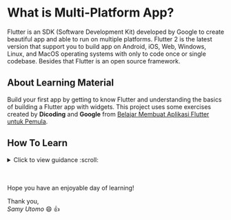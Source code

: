 # What is Multi-Platform App?

Flutter is an SDK (Software Development Kit) developed by Google to create beautiful app and able to run on multiple platforms. Flutter 2 is the latest version that support you to build app on Android, iOS, Web, Windows, Linux, and MacOS operating systems with only to code once or single codebase. Besides that Flutter is an open source framework.

## About Learning Material

Build your first app by getting to know Flutter and understanding the basics of building a Flutter app with widgets. This project uses some exercises created by **Dicoding** and **Google** from [Belajar Membuat Aplikasi Flutter untuk Pemula](https://www.dicoding.com/academies/159).

## How To Learn

<details>
<summary> Click to view guidance :scroll: </summary>
<p>

:warning:  Learn each learning material from the **repository branches**</br> 
:warning:  Each **Codelab** will teach you how to build an app looks like the images below

|Codelab Result|
|:---:|
||
|View of Codelab 1-2-3|
||
|![codelab-1-2-3](https://user-images.githubusercontent.com/68699862/189414178-5ff76eb2-3d81-4153-9f66-3c98dd2e3aec.gif "view of codelab final")|
||
|View of Codelab 4|
||
|![codelab-4](https://user-images.githubusercontent.com/68699862/189423106-0cecaff0-563a-4029-b949-b8f4b25969e5.gif "view of codelab web")|

</p>
</details>

</br></br>
Hope you have an enjoyable day of learning!

Thank you,  
*Samy Utomo* :smile: :thumbsup:





